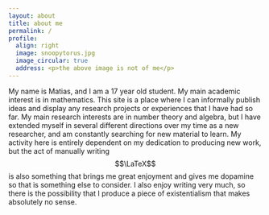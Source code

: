 ```yaml
---
layout: about 
title: about me
permalink: /
profile:
  align: right
  image: snoopytorus.jpg
  image_circular: true
  address: <p>the above image is not of me</p>
---
```


My name is Matias, and I am a 17 year old student. My main academic interest is in mathematics. This site is a place where I can informally publish ideas and display any research projects or experiences that I have had so far. My main research interests are in number theory and algebra, but I have extended myself in several different directions over my time as a new researcher, and am constantly searching for new material to learn. My activity here is entirely dependent on my dedication to producing new work, but the act of manually writing $$\LaTeX$$ is also something that brings me great enjoyment and gives me dopamine so that is something else to consider. I also enjoy writing very much, so there is the possibility that I produce a piece of existentialism that makes absolutely no sense. 
